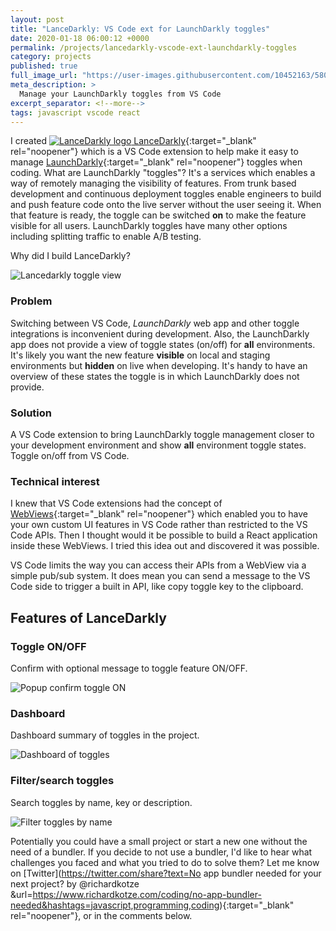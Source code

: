 ```yaml
---
layout: post
title: "LanceDarkly: VS Code ext for LaunchDarkly toggles"
date: 2020-01-18 06:00:12 +0000
permalink: /projects/lancedarkly-vscode-ext-launchdarkly-toggles
category: projects
published: true
full_image_url: "https://user-images.githubusercontent.com/10452163/58038723-ae054500-7b28-11e9-8799-2d7b5b9a72b1.png"
meta_description: >
  Manage your LaunchDarkly toggles from VS Code
excerpt_separator: <!--more-->
tags: javascript vscode react
---
```


I created [![LanceDarkly logo](https://user-images.githubusercontent.com/10452163/58038609-3d5e2880-7b28-11e9-9a6c-d219a9a617e0.png) LanceDarkly](https://marketplace.visualstudio.com/items?itemName=RichardKotze.lancedarkly){:target="\_blank" rel="noopener"} which is a VS Code extension to help make it easy to manage [LaunchDarkly](https://launchdarkly.com/){:target="\_blank" rel="noopener"} toggles when coding. What are LaunchDarkly "toggles"? It's a services which enables a way of remotely managing the visibility of features. From trunk based development and continuous deployment toggles enable engineers to build and push feature code onto the live server without the user seeing it. When that feature is ready, the toggle can be switched **on** to make the feature visible for all users. LaunchDarkly toggles have many other options including splitting traffic to enable A/B testing.

Why did I build LanceDarkly?

<!--more-->

![Lancedarkly toggle view](https://user-images.githubusercontent.com/10452163/58038723-ae054500-7b28-11e9-8799-2d7b5b9a72b1.png)

### Problem

Switching between VS Code, _LaunchDarkly_ web app and other toggle integrations is inconvenient during development. Also, the LaunchDarkly app does not provide a view of toggle states (on/off) for **all** environments. It's likely you want the new feature **visible** on local and staging environments but **hidden** on live when developing. It's handy to have an overview of these states the toggle is in which LaunchDarkly does not provide.

### Solution

A VS Code extension to bring LaunchDarkly toggle management closer to your development environment and show **all** environment toggle states. Toggle on/off from VS Code.

### Technical interest

I knew that VS Code extensions had the concept of [WebViews](https://code.visualstudio.com/api/extension-guides/webview){:target="\_blank" rel="noopener"} which enabled you to have your own custom UI features in VS Code rather than restricted to the VS Code APIs. Then I thought would it be possible to build a React application inside these WebViews. I tried this idea out and discovered it was possible.

VS Code limits the way you can access their APIs from a WebView via a simple pub/sub system. It does mean you can send a message to the VS Code side to trigger a built in API, like copy toggle key to the clipboard.

## Features of LanceDarkly

### Toggle ON/OFF

Confirm with optional message to toggle feature ON/OFF.

![Popup confirm toggle ON](https://user-images.githubusercontent.com/10452163/58038930-3c79c680-7b29-11e9-91d7-b8d418ce5aa3.png)

### Dashboard

Dashboard summary of toggles in the project.

![Dashboard of toggles](https://user-images.githubusercontent.com/10452163/58039054-8b276080-7b29-11e9-8c98-7589462c531d.png)

### Filter/search toggles

Search toggles by name, key or description.

![Filter toggles by name](https://user-images.githubusercontent.com/10452163/58039220-fcffaa00-7b29-11e9-8f6b-e753dfe0c40a.png)

Potentially you could have a small project or start a new one without the need of a bundler. If you decide to not use a bundler, I'd like to hear what challenges you faced and what you tried to do to solve them? Let me know on [Twitter](https://twitter.com/share?text=No app bundler needed for your next project? by @richardkotze &url=https://www.richardkotze.com/coding/no-app-bundler-needed&hashtags=javascript,programming,coding){:target="\_blank" rel="noopener"}, or in the comments below.
